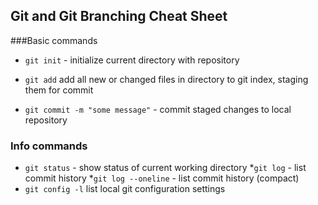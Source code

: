 ## Git and Git Branching Cheat Sheet

###Basic commands

* `git init` - initialize current directory with repository

* `git add` add all new or changed files in directory to git index, staging them for commit

* `git commit -m "some message"` - commit staged changes to local repository


### Info commands
* `git status` - show status of current working directory
*`git log` - list commit history
*`git log --oneline` - list commit history (compact)
* `git config -l` list local git configuration settings
